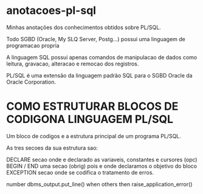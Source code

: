 # anotacoes-pl-sql
Minhas anotações dos conhecimentos obtidos sobre PL/SQL.

Todo SGBD (Oracle, My SLQ Server, Postg...) possui uma linguagem de programacao propria 

A linguagem SQL possui apenas comandos de manipulacao de dados como leitura, gravacao, alteracao e remocao dos registros.

PL/SQL é uma extensão da linguagem padrão SQL para o SGBD Oracle da Oracle Corporation.

# COMO ESTRUTURAR BLOCOS DE CODIGONA LINGUAGEM PL/SQL

Um bloco de codigos e a estrutura principal de um programa PL/SQL.

As tres secoes da sua estrutura sao:

DECLARE secao onde e declarado as variaveis, constantes e cursores (opc)
BEGIN / END uma secao (obrig) pois e onde declaramos o objetivo do bloco
EXCEPTION secao onde se codifica o tratamento de erros.

number
dbms_output.put_line()
when others then
raise_application_error()


